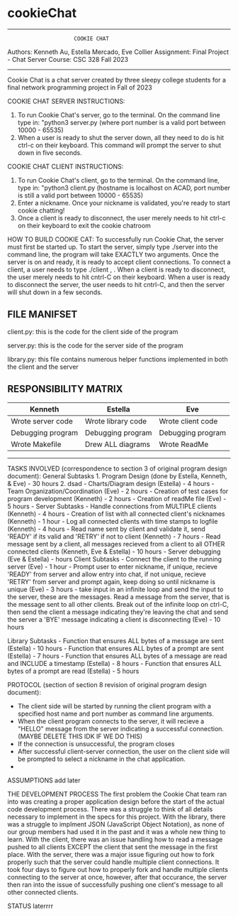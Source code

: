 # cookieChat

************************************************************
                         COOKIE CHAT  
Authors: Kenneth Au, Estella Mercado, Eve Collier
Assignment: Final Project - Chat Server
Course: CSC 328 Fall 2023
************************************************************

Cookie Chat is a chat server created by three sleepy college students for a final network programming project in Fall of 2023

COOKIE CHAT SERVER INSTRUCTIONS:
  1. To run Cookie Chat's server, go to the terminal. On the command line type in: "python3 server.py <portNumber> (where port number is a valid port between 10000 - 65535)
  2. When a user is ready to shut the server down, all they need to do is hit ctrl-c on their keyboard. This command will prompt the server to shut down in five seconds.

COOKIE CHAT CLIENT INSTRUCTIONS:
  1. To run Cookie Chat's client, go to the terminal. On the command line, type in: "python3 client.py <hostname> <portNumber> (hostname is localhost on ACAD, port number is still a valid port  between 10000 - 65535)
  2. Enter a nickname. Once your nickname is validated, you're ready to start cookie chatting!
  3. Once a client is ready to disconnect, the user merely needs to hit ctrl-c on their keyboard to exit the cookie chatroom

HOW TO BUILD COOKIE CAT: 
To successfully run Cookie Chat, the server must first be started up. To start the server, simply type ./server <portnum> into the command line, the program will take EXACTLY two arguments. Once the server is on and ready, it is ready to accept client connections. To connect a client, a user needs to type ./client <servername>, <portnum>. When a client is ready to disconnect, the user merely needs to hit cntrl-C on their keyboard. When a user is ready to disconnect the server, the user needs to hit cntrl-C, and then the server will shut down in a few seconds.


FILE MANIFSET
----------------
client.py: this is the code for the client side of the program

server.py: this is the code for the server side of the program

library.py: this file contains numerous helper functions implemented in both the client and the server


RESPONSIBILITY MATRIX
-------------------------------------------------------------------------------------------------
|           Kenneth               |              Estella           |            Eve             |
| ------------------------------  | ------------------------------ | ----------------------------
|    Wrote server code            |    Wrote library code          |    Wrote client code       |
|    Debugging program            |    Debugging program           |    Debugging program       |
|    Wrote Makefile               |    Drew ALL diagrams           |    Wrote ReadMe            |
-------------------------------------------------------------------------------------------------


TASKS INVOLVED (correspondence to section 3 of original program design document):
  General Subtasks
      1. Program Design (done by Estella, Kenneth, & Eve) - 30 hours
      2. dsad
      - Charts/Diagram design (Estella) - 4 hours
      - Team Organization/Coordination (Eve) - 2 hours
      - Creation of test cases for program development (Kenneth) - 2 hours
      - Creation of readMe file (Eve) - 5 hours
      - 
  Server Subtasks
      - Handle connections from MULTIPLE clients (Kenneth) - 4 hours
      - Creation of list with all connected client's nicknames (Kenneth) - 1 hour
      - Log all connected clients with time stamps to logfile (Kenneth) - 4 hours
      - Read name sent by client and validate it, send 'READY' if its valid and 'RETRY' if not to client (Kenneth) - 7 hours
      - Read message sent by a client, all messages recieved from a client to all OTHER connected clients (Kenneth, Eve & Estella) - 10 hours
      - Server debugging (Eve & Estella) - <blank> hours
  Client Subtasks
      - Connect the client to the running server (Eve) - 1 hour
      - Prompt user to enter nickname, if unique, recieve 'READY' from server and allow entry into chat, if not unique, recieve 'RETRY' from server and prompt again, keep doing so until nickname is unique (Eve) - 3 hours
      - take input in an infinite loop and send the input to the server, these are the messages. Read a message from the server, that is the message sent to all other clients. Break out of the infinite loop on ctrl-C, then send the client a message indicating they're leaving the chat and send the server a 'BYE' message indicating a client is disconnecting (Eve) - 10 hours
      
  Library Subtasks
      - Function that ensures ALL bytes of a message are sent (Estella) - 10 hours
      - Function that ensures ALL bytes of a prompt are sent (Estella) - 7 hours
      - Function that ensures ALL bytes of a message are read and INCLUDE a timestamp (Estella) - 8 hours
      - Function that ensures ALL bytes of a prompt are read (Estella) - 5 hours



PROTOCOL (section of section 8 revision of original program design document):
  * The client side will be started by running the client program with a specified host name and port number as command line arguments.
  * When the client program connects to the server, it will recieve a "HELLO" message from the server indicating a successful connection. (MAYBE DELETE THIS IDK IF WE DO THIS)
  * If the connection is unsuccessful, the program closes
  * After successful client-server connection, the user on the client side will be prompted to select a nickname in the chat application.
  * 



ASSUMPTIONS
  add later

THE DEVELOPMENT PROCESS
  The first problem the Cookie Chat team ran into was creating a proper application design before the start of the actual code development process. There was a struggle to think of all details necessary to implement in the specs for this project. With the library, there was a struggle to implment JSON (JavaScript Object Notation), as none of our group members had used it in the past and it was a whole new thing to learn. With the client, there was an issue handling how to read a message pushed to all clients EXCEPT the client that sent the message in the first place.
  With the server, there was a major issue figuring out how to fork properly such that the server could handle multiple client connections. It took four days to figure out how to properly fork and handle multiple clients connecting to the server at once, however, after that occurance, the server then ran into the issue of successfully pushing one client's message to all other connected clients. 

STATUS
  laterrrr




